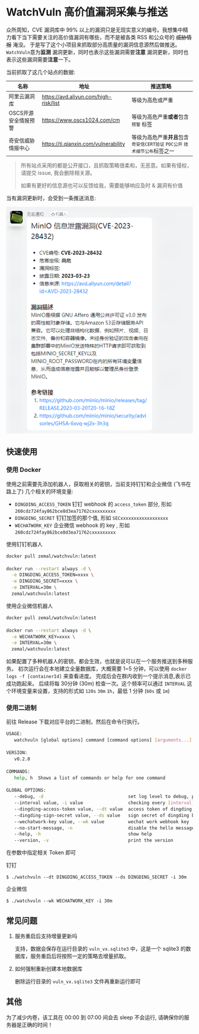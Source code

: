 # WatchVuln 高价值漏洞采集与推送

众所周知，CVE 漏洞库中 99% 以上的漏洞只是无现实意义的编号。我想集中精力看下当下需要关注的高价值漏洞有哪些，而不是被各类 RSS
和公众号的 ~~威胁情报~~ 淹没。 于是写了这个小项目来抓取部分高质量的漏洞信息源然后做推送。 `WatchVuln`意为**监测**
漏洞更新，同时也表示这些漏洞需要**注意**
漏洞更新，同时也表示这些漏洞需要**注意**一下。

当前抓取了这几个站点的数据:

| 名称           | 地址                                    | 推送策略                                             |
|--------------|---------------------------------------|--------------------------------------------------|
| 阿里云漏洞库       | https://avd.aliyun.com/high-risk/list | 等级为高危或严重                                         |
| OSCS开源安全情报预警 | https://www.oscs1024.com/cm           | 等级为高危严重**或者**包含 `预警` 标签                          |
| 奇安信威胁情报中心    | https://ti.qianxin.com/vulnerability  | 等级为高危严重**并且**包含 `奇安信CERT验证` `POC公开` `技术细节公布`标签之一 |

> 所有站点采用的都是公开接口，且抓取策略很柔和，无恶意。如果有侵权，请提交 issue, 我会删除相关源。
>
> 如果有更好的信息源也可以反馈给我，需要能够响应及时 & 漏洞有价值

当有漏洞更新时，会受到一条推送消息:

![dingding](./.github/assets/dingding.png)

## 快速使用

### 使用 Docker

使用之前需要先添加机器人，获取相关的密钥，当前支持钉钉和企业微信 (飞书在路上了) 几个相关的环境变量:

- `DINGDING_ACCESS_TOKEN` 钉钉 webhook 的 `access_token` 部分, 形如 `260cdz724fay862bce8d3ea71762cxxxxxxxxx`
- `DINGDING_SECRET` 钉钉加签的那个值, 形如 `SECxxxxxxxxxxxxxxxxxx`
- `WECHATWORK_KEY` 企业微信 webhook 的 key , 形如 `260cdz724fay862bce8d3ea71762cxxxxxxxxx`

使用钉钉机器人

```bash
docker pull zemal/watchvuln:latest

docker run --restart always -d \
  -e DINGDING_ACCESS_TOKEN=xxxx \
  -e DINGDING_SECRET=xxxx \
  -e INTERVAL=30m \
  zemal/watchvuln:latest
```

使用企业微信机器人

```bash
docker pull zemal/watchvuln:latest

docker run --restart always -d \
  -e WECHATWORK_KEY=xxxx \
  -e INTERVAL=30m \
  zemal/watchvuln:latest
```

如果配置了多种机器人的密钥，都会生效，也就是说可以在一个服务推送到多种服务。 初次运行会在本地建立全量数据库，大概需要 1~5
分钟，可以使用 `docker logs -f [containerId]` 来查看进度。
完成后会在群内收到一个提示消息,表示已成功跑起来。 后续将每 30分钟 (30m) 检查一次。这个频率可以通过 `INTERVAL`
这个环境变量来设置，支持的形式如
`120s` `30m` `1h`，最低 1 分钟 (`60s` 或 `1m`)

### 使用二进制

前往 Release 下载对应平台的二进制，然后在命令行执行。

```bash
USAGE:
   watchvuln [global options] command [command options] [arguments...]

VERSION:
   v0.2.0

COMMANDS:
   help, h  Shows a list of commands or help for one command

GLOBAL OPTIONS:
   --debug, -d                                set log level to debug, print more details (default: false)
   --interval value, -i value                 checking every [interval], supported format like 30s, 30m, 1h (default: "30m")
   --dingding-access-token value, --dt value  access token of dingding bot
   --dingding-sign-secret value, --ds value   sign secret of dingding bot
   --wechatwork-key value, --wk value         wechat work webhook key
   --no-start-message, -n                     disable the hello message when server starts (default: false)
   --help, -h                                 show help
   --version, -v                              print the version
```

在参数中指定相关 Token 即可

钉钉

```
$ ./watchvuln --dt DINGDING_ACCESS_TOKEN --ds DINGDING_SECRET -i 30m
```

企业微信

```
$ ./watchvuln --wk WECHATWORK_KEY -i 30m
```

## 常见问题

1. 服务重启后支持增量更新吗

   支持，数据会保存在运行目录的 `vuln_vx.sqlite3` 中，这是一个 sqlite3 的数据库，服务重启后将按照一定的策略去增量抓取。

2. 如何强制重新创建本地数据库

   删除运行目录的 `vuln_vx.sqlite3` 文件再重新运行即可

## 其他

为了减少内卷，该工具在 00:00 到 07:00 间会去 sleep 不会运行, 请确保你的服务器是正确的时间！